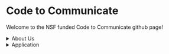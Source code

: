 # Code to Communicate

Welcome to the NSF funded Code to Communicate github page! 


<details>
<summary>About Us</summary>
<br>
Code to Communicate is a program established to train graduate students programming and communicating effectively.
</details>

<details>
<summary>Application</summary>
<br>
Application in English. Application in Spanish. 
</details>






